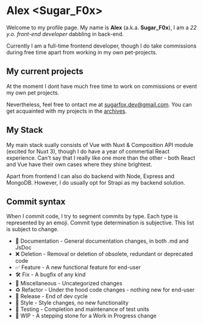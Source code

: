# Alex <Sugar_F0x>

Welcome to my profile page. My name is **Alex** (a.k.a. **Sugar_F0x**),
I am a _22 y.o. front-end developer_ dabbling in back-end.

Currently I am a full-time frontend developer, though I do take commissions during free time
apart from working in my own pet-projects.

## My current projects

At the moment I dont have much free time to work on commissions or event my own pet projects.

Nevertheless, feel free to ontact me at [sugarfox.dev@gmail.com](mailto:sugarfox.dev@gmail.com).
You can get acquainted with my projects in the [archives](https://archive.sugarfox.ru).

## My Stack

My main stack sually consists of Vue with Nuxt & Composition API module (excited for Nuxt 3),
though I do have a year of commertial React experience. Can't say that I really like one more
than the other - both React and Vue have their own cases where they shine brightest.

Apart from frontend I can also do backend with Node, Express and MongoDB.
However, I do usually opt for Strapi as my backend solution.

## Commit syntax 

When I commit code, I try to segment commits by type.
Each type is represented by an emoji.
Commit type determination is subjective.
This list is subject to change.

* :blue_book: Documentation - General documentation changes, in both .md and JsDoc
* :x: Deletion - Removal or deletion of obsolete, redundant or deprecated code
* :white_check_mark: Feature - A new functional feature for end-user
* :hammer_and_wrench: Fix - A bugfix of any kind
* :corn: Miscellaneous - Uncategorized changes
* :recycle: Refactor - Under the hood code changes - nothing new for end-user
* :milky_way: Release - End of dev cycle
* :art: Style - Style changes, no new functionality
* :pill: Testing - Completion and maintenance of test units
* :construction: WIP - A stepping stone for a Work in Progress change
